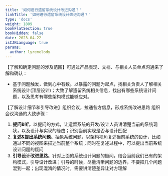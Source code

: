 ```yaml
---
title: '如何进行遗留系统设计改进沟通？'
linkTitle: '如何进行遗留系统设计改进沟通？'
type: 'docs'
weight: 1809
bookFlatSection: true
bookHidden: false
date: 2023-04-22
isCJKLanguage: true
params:
  author: lyremelody
---
```


【了解和确定问题的涉及范围】可通过产品表现、文档、与相关人员单点沟通来了解和确认：
* 基于问题触发，做到心中有数。以暴露的问题为起点，找相关负责人了解相关系统设计(顶层设计)；大致了解遗留系统相关信息，找出有哪些系统设计问题，以及思考有哪些架构模式能够应对。

【了解设计细节和引导改进】组织会议，拉通各方信息，形成系统改进思路
组织会议沟通的大致步骤：
1. **提问&听**。以提问的方式，让遗留系统的开发/设计人员讲清楚当前的系统现状，以及设计与实现的缘由；识别当前实现是否与设计匹配
2. **复述&提出系统问题**。抽象系统问题，以架构视角复述当前系统的设计，比如通过不同的视图来描述当前整个系统；同时在复述过程中，可以提出当前系统设计问题的疑问
3. **引导设计改进思路**。针对上面的系统设计问题的疑问，结合当前我们已有的架构模式，引导设计改进；引导的时候，尽量清晰问题的边界，不要把几个问题混到一起；出现混淆的情况时，需要讲清楚差异让对方理解